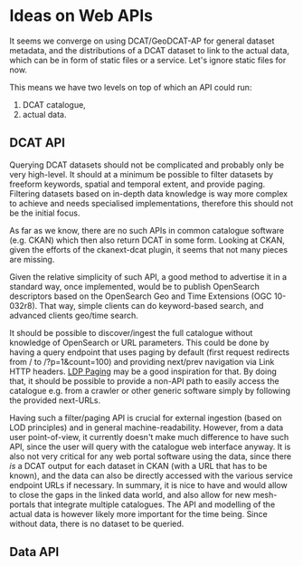 # Ideas on Web APIs

It seems we converge on using DCAT/GeoDCAT-AP for general dataset metadata, and the distributions of a DCAT dataset to link to the actual data, which can be in form of static files or a service. Let's ignore static files for now.

This means we have two levels on top of which an API could run:
1. DCAT catalogue,
2. actual data.

## DCAT API

Querying DCAT datasets should not be complicated and probably only be very high-level.
It should at a minimum be possible to filter datasets by freeform keywords, spatial and temporal extent, and provide paging. Filtering datasets based on in-depth data knowledge is way more complex to achieve and needs specialised implementations, therefore this should not be the initial focus. 

As far as we know, there are no such APIs in common catalogue software (e.g. CKAN) which then also return DCAT in some form. Looking at CKAN, given the efforts of the ckanext-dcat plugin, it seems that not many pieces are missing.

Given the relative simplicity of such API, a good method to advertise it in a standard way, once implemented, would be to publish OpenSearch descriptors based on the OpenSearch Geo and Time Extensions (OGC 10-032r8). That way, simple clients can do keyword-based search, and advanced clients geo/time search.

It should be possible to discover/ingest the full catalogue without knowledge of OpenSearch or URL parameters. This could be done by having a query endpoint that uses paging by default (first request redirects from / to /?p=1&count=100) and providing next/prev navigation via Link HTTP headers. [LDP Paging](https://dvcs.w3.org/hg/ldpwg/raw-file/default/ldp-paging.html) may be a good inspiration for that. By doing that, it should be possible to provide a non-API path to easily access the catalogue e.g. from a crawler or other generic software simply by following the provided next-URLs.

Having such a filter/paging API is crucial for external ingestion (based on LOD principles) and in general machine-readability. However, from a data user point-of-view, it currently doesn't make much difference to have such API, since the user will query with the catalogue web interface anyway. It is also not very critical for any web portal software using the data, since there *is* a DCAT output for each dataset in CKAN (with a URL that has to be known), and the data can also be directly accessed with the various service endpoint URLs if necessary. In summary, it is nice to have and would allow to close the gaps in the linked data world, and also allow for new mesh-portals that integrate multiple catalogues. The API and modelling of the actual data is however likely more important for the time being. Since without data, there is no dataset to be queried.

## Data API


